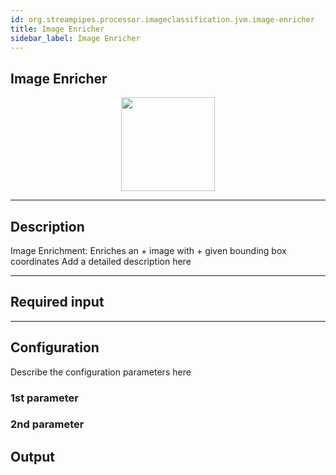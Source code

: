 ```yaml
---
id: org.streampipes.processor.imageclassification.jvm.image-enricher
title: Image Enricher
sidebar_label: Image Enricher
---
```


## Image Enricher

<p align="center"> 
    <img src="/img/pipeline-elements/org.streampipes.processor.imageclassification.jvm.image-enricher/icon.png" width="150px;"/>
</p>

***

## Description

Image Enrichment: Enriches an  + image with  + given bounding box coordinates
Add a detailed description here

***

## Required input


***

## Configuration

Describe the configuration parameters here

### 1st parameter


### 2nd parameter

## Output